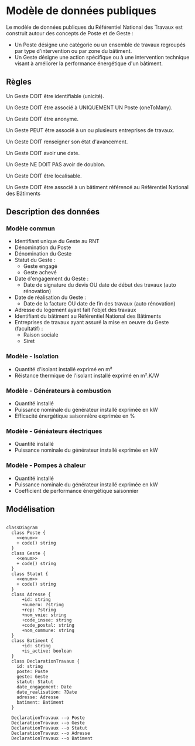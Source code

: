 # Modèle de données publiques

Le modèle de données publiques du Référentiel National des Travaux est construit autour des concepts de Poste et de Geste :

- Un Poste désigne une catégorie ou un ensemble de travaux regroupés par type d'intervention ou par zone du bâtiment.
- Un Geste désigne une action spécifique ou à une intervention technique visant à améliorer la performance énergétique d'un bâtiment.

## Règles

Un Geste DOIT être identifiable (unicité).

Un Geste DOIT être associé à UNIQUEMENT UN Poste (oneToMany).

Un Geste DOIT être anonyme.

Un Geste PEUT être associé à un ou plusieurs entreprises de travaux.

Un Geste DOIT renseigner son état d'avancement.

Un Geste DOIT avoir une date.

Un Geste NE DOIT PAS avoir de doublon.

Un Geste DOIT être localisable.

Un Geste DOIT être associé à un bâtiment référencé au Référentiel National des Bâtiments

## Description des données

### Modèle commun

- Identifiant unique du Geste au RNT
- Dénomination du Poste
- Dénomination du Geste
- Statut du Geste :
  - Geste engagé
  - Geste achevé
- Date d'engagement du Geste :
  - Date de signature du devis OU date de début des travaux (auto rénovation)
- Date de réalisation du Geste :
  - Date de la facture OU date de fin des travaux (auto rénovation)
- Adresse du logement ayant fait l'objet des travaux
- Identifiant du bâtiment au Référentiel National des Bâtiments
- Entreprises de travaux ayant assuré la mise en oeuvre du Geste (facultatif) :
  - Raison sociale
  - Siret

### Modèle - Isolation

- Quantité d'isolant installé exprimé en m²
- Réistance thermique de l'isolant installé exprimé en m².K/W

### Modèle - Générateurs à combustion

- Quantité installé
- Puissance nominale du générateur installé exprimée en kW
- Efficacité énergétique saisonnière exprimée en %

### Modèle - Généateurs électriques

- Quantité installé
- Puissance nominale du générateur installé exprimée en kW

### Modèle - Pompes à chaleur

- Quantité installé
- Puissance nominale du générateur installé exprimée en kW
- Coefficient de performance énergétique saisonnier

## Modélisation

```mermaid

classDiagram
  class Poste {
    <<enum>>
    + code() string
  }
  class Geste {
    <<enum>>
    + code() string
  }
  class Statut {
    <<enum>>
    + code() string
  }
  class Adresse {
      +id: string
      +numero: ?string
      +rep: ?string
      +nom_voie: string
      +code_insee: string
      +code_postal: string
      +nom_commune: string
  }
  class Batiment {
      +id: string
      +is_active: boolean
  }
  class DeclarationTravaux {
    id: string
    poste: Poste
    geste: Geste
    statut: Statut
    date_engagement: Date
    date_realisation: ?Date
    adresse: Adresse
    batiment: Batiment
  }

  DeclarationTravaux --o Poste
  DeclarationTravaux --o Geste
  DeclarationTravaux --o Statut
  DeclarationTravaux --o Adresse
  DeclarationTravaux --o Batiment
```
